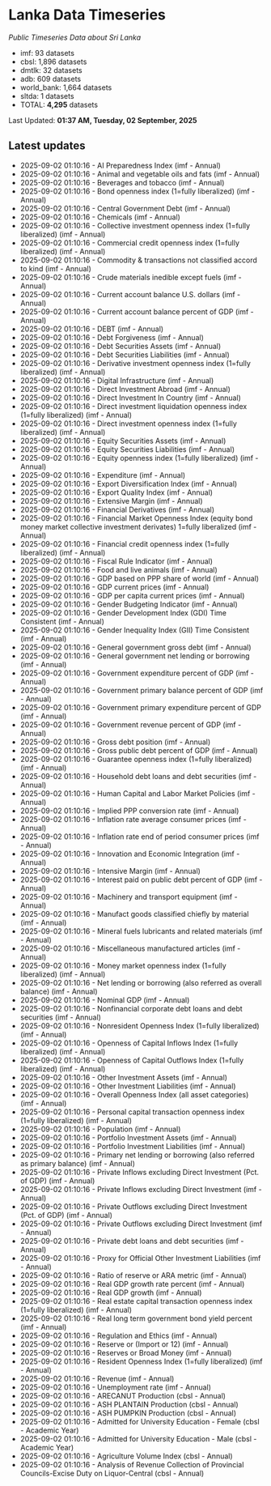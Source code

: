 # Lanka Data Timeseries
*Public Timeseries Data about Sri Lanka*

* imf: 93 datasets
* cbsl: 1,896 datasets
* dmtlk: 32 datasets
* adb: 609 datasets
* world_bank: 1,664 datasets
* sltda: 1 datasets
* TOTAL: **4,295** datasets

Last Updated: **01:37 AM, Tuesday, 02 September, 2025**

## Latest updates

* 2025-09-02 01:10:16 - AI Preparedness Index (imf - Annual)
* 2025-09-02 01:10:16 - Animal and vegetable oils and fats (imf - Annual)
* 2025-09-02 01:10:16 - Beverages and tobacco (imf - Annual)
* 2025-09-02 01:10:16 - Bond openness index (1=fully liberalized) (imf - Annual)
* 2025-09-02 01:10:16 - Central Government Debt (imf - Annual)
* 2025-09-02 01:10:16 - Chemicals (imf - Annual)
* 2025-09-02 01:10:16 - Collective investment openness index (1=fully liberalized) (imf - Annual)
* 2025-09-02 01:10:16 - Commercial credit openness index (1=fully liberalized) (imf - Annual)
* 2025-09-02 01:10:16 - Commodity & transactions not classified accord to kind (imf - Annual)
* 2025-09-02 01:10:16 - Crude materials inedible except fuels (imf - Annual)
* 2025-09-02 01:10:16 - Current account balance U.S. dollars (imf - Annual)
* 2025-09-02 01:10:16 - Current account balance percent of GDP (imf - Annual)
* 2025-09-02 01:10:16 - DEBT (imf - Annual)
* 2025-09-02 01:10:16 - Debt Forgiveness (imf - Annual)
* 2025-09-02 01:10:16 - Debt Securities Assets (imf - Annual)
* 2025-09-02 01:10:16 - Debt Securities Liabilities (imf - Annual)
* 2025-09-02 01:10:16 - Derivative investment openness index (1=fully liberalized) (imf - Annual)
* 2025-09-02 01:10:16 - Digital Infrastructure (imf - Annual)
* 2025-09-02 01:10:16 - Direct Investment Abroad (imf - Annual)
* 2025-09-02 01:10:16 - Direct Investment In Country (imf - Annual)
* 2025-09-02 01:10:16 - Direct investment liquidation openness index (1=fully liberalized) (imf - Annual)
* 2025-09-02 01:10:16 - Direct investment openness index (1=fully liberalized) (imf - Annual)
* 2025-09-02 01:10:16 - Equity Securities Assets (imf - Annual)
* 2025-09-02 01:10:16 - Equity Securities Liabilities (imf - Annual)
* 2025-09-02 01:10:16 - Equity openness index (1=fully liberalized) (imf - Annual)
* 2025-09-02 01:10:16 - Expenditure (imf - Annual)
* 2025-09-02 01:10:16 - Export Diversification Index (imf - Annual)
* 2025-09-02 01:10:16 - Export Quality Index (imf - Annual)
* 2025-09-02 01:10:16 - Extensive Margin (imf - Annual)
* 2025-09-02 01:10:16 - Financial Derivatives (imf - Annual)
* 2025-09-02 01:10:16 - Financial Market Openness Index (equity bond money market collective investment derivates) 1=fully liberalized (imf - Annual)
* 2025-09-02 01:10:16 - Financial credit openness index (1=fully liberalized) (imf - Annual)
* 2025-09-02 01:10:16 - Fiscal Rule Indicator (imf - Annual)
* 2025-09-02 01:10:16 - Food and live animals (imf - Annual)
* 2025-09-02 01:10:16 - GDP based on PPP share of world (imf - Annual)
* 2025-09-02 01:10:16 - GDP current prices (imf - Annual)
* 2025-09-02 01:10:16 - GDP per capita current prices (imf - Annual)
* 2025-09-02 01:10:16 - Gender Budgeting Indicator (imf - Annual)
* 2025-09-02 01:10:16 - Gender Development Index (GDI) Time Consistent (imf - Annual)
* 2025-09-02 01:10:16 - Gender Inequality Index (GII) Time Consistent (imf - Annual)
* 2025-09-02 01:10:16 - General government gross debt (imf - Annual)
* 2025-09-02 01:10:16 - General government net lending or borrowing (imf - Annual)
* 2025-09-02 01:10:16 - Government expenditure percent of GDP (imf - Annual)
* 2025-09-02 01:10:16 - Government primary balance percent of GDP (imf - Annual)
* 2025-09-02 01:10:16 - Government primary expenditure percent of GDP (imf - Annual)
* 2025-09-02 01:10:16 - Government revenue percent of GDP (imf - Annual)
* 2025-09-02 01:10:16 - Gross debt position (imf - Annual)
* 2025-09-02 01:10:16 - Gross public debt percent of GDP (imf - Annual)
* 2025-09-02 01:10:16 - Guarantee openness index (1=fully liberalized) (imf - Annual)
* 2025-09-02 01:10:16 - Household debt loans and debt securities (imf - Annual)
* 2025-09-02 01:10:16 - Human Capital and Labor Market Policies (imf - Annual)
* 2025-09-02 01:10:16 - Implied PPP conversion rate (imf - Annual)
* 2025-09-02 01:10:16 - Inflation rate average consumer prices (imf - Annual)
* 2025-09-02 01:10:16 - Inflation rate end of period consumer prices (imf - Annual)
* 2025-09-02 01:10:16 - Innovation and Economic Integration (imf - Annual)
* 2025-09-02 01:10:16 - Intensive Margin (imf - Annual)
* 2025-09-02 01:10:16 - Interest paid on public debt percent of GDP (imf - Annual)
* 2025-09-02 01:10:16 - Machinery and transport equipment (imf - Annual)
* 2025-09-02 01:10:16 - Manufact goods classified chiefly by material (imf - Annual)
* 2025-09-02 01:10:16 - Mineral fuels lubricants and related materials (imf - Annual)
* 2025-09-02 01:10:16 - Miscellaneous manufactured articles (imf - Annual)
* 2025-09-02 01:10:16 - Money market openness index (1=fully liberalized) (imf - Annual)
* 2025-09-02 01:10:16 - Net lending or borrowing (also referred as overall balance) (imf - Annual)
* 2025-09-02 01:10:16 - Nominal GDP (imf - Annual)
* 2025-09-02 01:10:16 - Nonfinancial corporate debt loans and debt securities (imf - Annual)
* 2025-09-02 01:10:16 - Nonresident Openness Index (1=fully liberalized) (imf - Annual)
* 2025-09-02 01:10:16 - Openness of Capital Inflows Index (1=fully liberalized) (imf - Annual)
* 2025-09-02 01:10:16 - Openness of Capital Outflows Index (1=fully liberalized) (imf - Annual)
* 2025-09-02 01:10:16 - Other Investment Assets (imf - Annual)
* 2025-09-02 01:10:16 - Other Investment Liabilities (imf - Annual)
* 2025-09-02 01:10:16 - Overall Openness Index (all asset categories) (imf - Annual)
* 2025-09-02 01:10:16 - Personal capital transaction openness index (1=fully liberalized) (imf - Annual)
* 2025-09-02 01:10:16 - Population (imf - Annual)
* 2025-09-02 01:10:16 - Portfolio Investment Assets (imf - Annual)
* 2025-09-02 01:10:16 - Portfolio Investment Liabilities (imf - Annual)
* 2025-09-02 01:10:16 - Primary net lending or borrowing (also referred as primary balance) (imf - Annual)
* 2025-09-02 01:10:16 - Private Inflows excluding Direct Investment (Pct. of GDP) (imf - Annual)
* 2025-09-02 01:10:16 - Private Inflows excluding Direct Investment (imf - Annual)
* 2025-09-02 01:10:16 - Private Outflows excluding Direct Investment (Pct. of GDP) (imf - Annual)
* 2025-09-02 01:10:16 - Private Outflows excluding Direct Investment (imf - Annual)
* 2025-09-02 01:10:16 - Private debt loans and debt securities (imf - Annual)
* 2025-09-02 01:10:16 - Proxy for Official Other Investment Liabilities (imf - Annual)
* 2025-09-02 01:10:16 - Ratio of reserve or ARA metric (imf - Annual)
* 2025-09-02 01:10:16 - Real GDP growth rate percent (imf - Annual)
* 2025-09-02 01:10:16 - Real GDP growth (imf - Annual)
* 2025-09-02 01:10:16 - Real estate capital transaction openness index (1=fully liberalized) (imf - Annual)
* 2025-09-02 01:10:16 - Real long term government bond yield percent (imf - Annual)
* 2025-09-02 01:10:16 - Regulation and Ethics (imf - Annual)
* 2025-09-02 01:10:16 - Reserve or (Import or 12) (imf - Annual)
* 2025-09-02 01:10:16 - Reserves or Broad Money (imf - Annual)
* 2025-09-02 01:10:16 - Resident Openness Index (1=fully liberalized) (imf - Annual)
* 2025-09-02 01:10:16 - Revenue (imf - Annual)
* 2025-09-02 01:10:16 - Unemployment rate (imf - Annual)
* 2025-09-02 01:10:16 - ARECANUT Production (cbsl - Annual)
* 2025-09-02 01:10:16 - ASH PLANTAIN Production (cbsl - Annual)
* 2025-09-02 01:10:16 - ASH PUMPKIN Production (cbsl - Annual)
* 2025-09-02 01:10:16 - Admitted for University Education - Female (cbsl - Academic Year)
* 2025-09-02 01:10:16 - Admitted for University Education - Male (cbsl - Academic Year)
* 2025-09-02 01:10:16 - Agriculture Volume Index (cbsl - Annual)
* 2025-09-02 01:10:16 - Analysis of Revenue Collection of Provincial Councils-Excise Duty on Liquor-Central (cbsl - Annual)